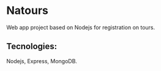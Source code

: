 # Natours
Web app project based on Nodejs for registration on tours.

## Tecnologies:
Nodejs, Express, MongoDB.
